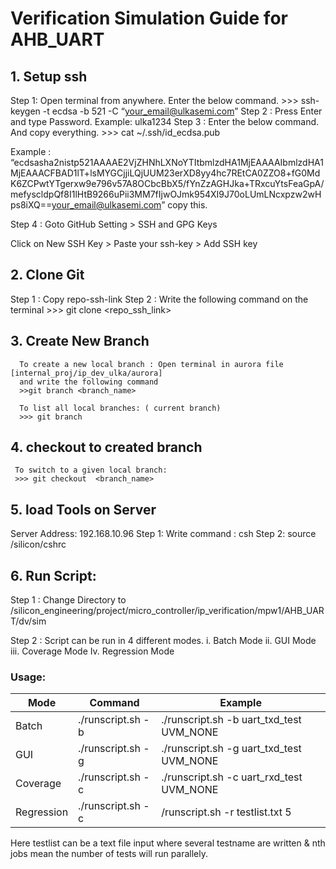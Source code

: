 # Verification Simulation Guide for AHB_UART


## 1. Setup ssh

 Step 1: Open terminal from anywhere. Enter the below command.
          >>> ssh-keygen -t ecdsa -b 521 -C “your_email@ulkasemi.com”
 Step 2 :  Press Enter and type Password. 
           Example: ulka1234
 Step 3 : Enter the below command. And copy everything.
          >>> cat ~/.ssh/id_ecdsa.pub

Example : 
“ecdsasha2nistp521AAAAE2VjZHNhLXNoYTItbmlzdHA1MjEAAAAIbmlzdHA1MjEAAACFBAD1lT+lsMYGCjjiLQjUUM23erXD8yy4hc7REtCA0ZZO8+fG0MdK6ZCPwtYTgerxw9e796v57A8OCbcBbX5/fYnZzAGHJka+TRxcuYtsFeaGpA/mefyscldpQf8I1lHtB9266uPii3MM7fIjwOJmk954XI9J70oLUmLNcxpzw2wHps8iXQ==your_email@ulkasemi.com”  copy this.

Step 4 : Goto GitHub Setting > SSH and GPG Keys 

Click on New SSH Key > Paste your ssh-key > Add SSH key

## 2. Clone Git

Step 1 : Copy repo-ssh-link 
Step 2 :  Write the following command on the terminal
          >>> git clone <repo_ssh_link>


## 3. Create New Branch
      To create a new local branch : Open terminal in aurora file [internal_proj/ip_dev_ulka/aurora]                                                   
      and write the following command
      >>git branch <branch_name>
     
      To list all local branches: ( current branch)
      >>> git branch

## 4. checkout to created branch
     To switch to a given local branch:
     >>> git checkout  <branch_name>
     
## 5. load Tools on Server

 Server Address: 192.168.10.96
 Step 1: Write command : csh 
 Step 2: source /silicon/cshrc
 
## 6. Run Script: 

Step 1 : Change Directory to /silicon_engineering/project/micro_controller/ip_verification/mpw1/AHB_UART/dv/sim

Step 2 : Script can be run in 4 different modes. 
 i.  Batch Mode
 ii. GUI Mode
 iii. Coverage Mode
 Iv. Regression Mode
 
### Usage:

| Mode |          Command                                     | Example |
|------|------------------------------------------------------|---------|
| Batch      | ./runscript.sh -b  <testname> <verbosity>      | ./runscript.sh -b  uart_txd_test  UVM_NONE |
| GUI        | ./runscript.sh -g  <testname> <verbosity>      | ./runscript.sh -g  uart_txd_test  UVM_NONE |
| Coverage   | ./runscript.sh -c  <testname> <verbosity>      | ./runscript.sh -c  uart_rxd_test  UVM_NONE |
| Regression | ./runscript.sh -c  <testname> <verbosity>      | /runscript.sh -r testlist.txt 5 |
    
Here testlist can be a text file input where several testname are written
& nth jobs mean the number of tests will run parallely. 


